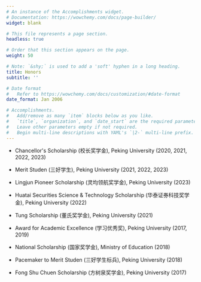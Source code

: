 ```yaml
---
# An instance of the Accomplishments widget.
# Documentation: https://wowchemy.com/docs/page-builder/
widget: blank

# This file represents a page section.
headless: true

# Order that this section appears on the page.
weight: 50

# Note: `&shy;` is used to add a 'soft' hyphen in a long heading.
title: Honors
subtitle: ''

# Date format
#   Refer to https://wowchemy.com/docs/customization/#date-format
date_format: Jan 2006

# Accomplishments.
#   Add/remove as many `item` blocks below as you like.
#   `title`, `organization`, and `date_start` are the required parameters.
#   Leave other parameters empty if not required.
#   Begin multi-line descriptions with YAML's `|2-` multi-line prefix.
---
```


- Chancellor's Scholarship (校长奖学金), Peking University (2020, 2021, 2022, 2023)

- Merit Studen (三好学生), Peking University (2021, 2022, 2023)

- Lingjun Pioneer Scholarship (灵均领航奖学金), Peking University (2023)

- Huatai Securities Science & Technology Scholarship (华泰证券科技奖学金), Peking University (2022)

- Tung Scholarship (董氏奖学金), Peking University (2021)

- Award for Academic Excellence (学习优秀奖), Peking University (2017, 2019)

- National Scholarship (国家奖学金), Ministry of Education (2018)

- Pacemaker to Merit Studen (三好学生标兵), Peking University (2018)

- Fong Shu Chuen Scholarship (方树泉奖学金), Peking University (2017)
